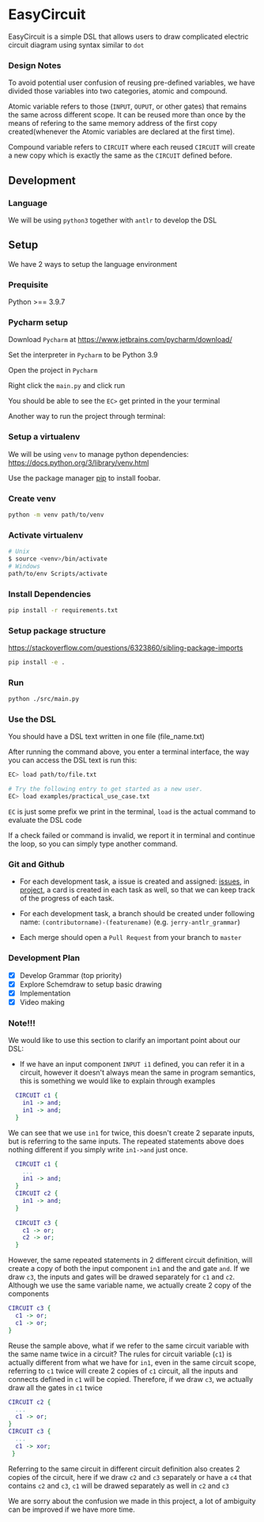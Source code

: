 # EasyCircuit

EasyCircuit is a simple DSL that allows users to draw complicated electric circuit diagram using syntax similar to `dot`

### Design Notes  
  
To avoid potential user confusion of reusing pre-defined variables, we have divided those variables into two categories, atomic and compound.  
  
Atomic variable refers to those (`INPUT`, `OUPUT`, or other gates) that remains the same across different scope. It can be reused more than once  by the means of refering to the same memory address of the first copy created(whenever the Atomic variables are declared at the first time).

Compound variable refers to `CIRCUIT` where each reused `CIRCUIT` will create a new copy which is exactly the same as the `CIRCUIT` defined before.

## Development

### Language
We will be using `python3` together with `antlr` to develop the DSL

## Setup

We have 2 ways to setup the language environment

### Prequisite
Python >== 3.9.7

### Pycharm setup

Download `Pycharm` at https://www.jetbrains.com/pycharm/download/

Set the interpreter in `Pycharm` to be Python 3.9

Open the project in `Pycharm`

Right click the `main.py` and click run

You should be able to see the `EC>` get printed in the your terminal

Another way to run the project through terminal:
### Setup a virtualenv

We will be using `venv` to manage python dependencies: https://docs.python.org/3/library/venv.html

Use the package manager [pip](https://pip.pypa.io/en/stable/) to install foobar.
### Create venv
```bash
python -m venv path/to/venv
```

### Activate virtualenv

```bash
# Unix
$ source <venv>/bin/activate
# Windows
path/to/env Scripts/activate
```

### Install Dependencies

```bash
pip install -r requirements.txt
```

### Setup package structure

https://stackoverflow.com/questions/6323860/sibling-package-imports

```bash
pip install -e .
```

### Run

```bash
python ./src/main.py
```

### Use the DSL

You should have a DSL text written in one file (file_name.txt)

After running the command above, you enter a terminal interface, the way you can access the DSL text is run this:

```bash
EC> load path/to/file.txt

# Try the following entry to get started as a new user.
EC> load examples/practical_use_case.txt
```

`EC` is just some prefix we print in the terminal, `load` is the actual command to evaluate the DSL code

If a check failed or command is invalid, we report it in terminal and continue the loop, so you can simply type another
command.

### Git and Github

- For each development task, a issue is created and
  assigned: [issues](https://github.students.cs.ubc.ca/cpsc410-2021w-t1/Project1Group3/issues),
  in [project](https://github.students.cs.ubc.ca/cpsc410-2021w-t1/Project1Group3/projects), a card is created in each
  task as well, so that we can keep track of the progress of each task.

- For each development task, a branch should be created under following name: `(contributorname)-(featurename)`
  (e.g. `jerry-antlr_grammar`)

- Each merge should open a `Pull Request` from your branch to `master`

### Development Plan

- [x] Develop Grammar (top priority)
- [x] Explore Schemdraw to setup basic drawing
- [x] Implementation
- [x] Video making

### Note!!!

We would like to use this section to clarify an important point about our DSL:

- If we have an input component `INPUT i1` defined, you can refer it in a circuit, however it doesn't always mean the
  same in program semantics, this is something we would like to explain through examples

```dot
  CIRCUIT c1 {
    in1 -> and;
    in1 -> and;
  }
```

We can see that we use `in1` for twice, this doesn't create 2 separate inputs, but is referring to the same inputs. The
repeated statements above does nothing different if you simply write `in1->and` just once.

```dot
  CIRCUIT c1 {
    ...
    in1 -> and;
  }
  CIRCUIT c2 {
    in1 -> and;
  }
  
  CIRCUIT c3 {
    c1 -> or;
    c2 -> or;
  }
```

However, the same repeated statements in 2 different circuit definition, will create a copy of both the input
component `in1` and the and gate `and`. If we draw `c3`, the inputs and gates will be drawed separately for `c1`
and `c2`. Although we use the same variable name, we actually create 2 copy of the components

```dot
CIRCUIT c3 {
  c1 -> or;
  c1 -> or;
}
```

Reuse the sample above, what if we refer to the same circuit variable with the same name twice in a circuit? The rules
for circuit variable (`c1`) is actually different from what we have for `in1`, even in the same circuit scope, referring
to `c1` twice will create 2 copies of `c1` circuit, all the inputs and connects defined in `c1` will be copied.
Therefore, if we draw `c3`, we actually draw all the gates in
`c1` twice

```dot
CIRCUIT c2 {
  ...
  c1 -> or;
}
CIRCUIT c3 {
  ...
  c1 -> xor;
 }
```

Referring to the same circuit in different circuit definition also creates 2 copies of the circuit, here if we draw `c2`
and `c3`
separately or have a `c4` that contains `c2` and `c3`,
`c1` will be drawed separately as well in `c2` and `c3`

We are sorry about the confusion we made in this project, a lot of ambiguity can be improved if we have more time.



